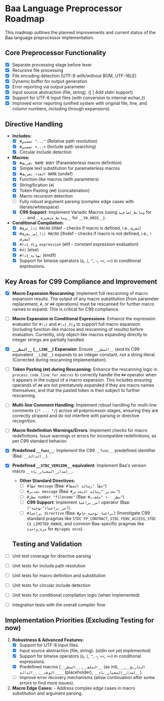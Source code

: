 # Baa Language Preprocessor Roadmap

This roadmap outlines the planned improvements and current status of the Baa language preprocessor implementation.

## Core Preprocessor Functionality

- [x] Separate processing stage before lexer
- [x] Recursive file processing
- [x] File encoding detection (UTF-8 with/without BOM, UTF-16LE)
- [x] Dynamic buffer for output generation
- [x] Error reporting via output parameter
- [x] Input source abstraction (file, string). ([ ] Add stdin support)
- [x] Support for UTF-8 input files (with conversion to internal wchar_t)
- [x] Improved error reporting (unified system with original file, line, and column numbers, including through expansions)

## Directive Handling

- **Includes:**
  - [x] `#تضمين "..."` (Relative path resolution)
  - [x] `#تضمين <...>` (Include path searching)
  - [x] Circular include detection
- **Macros:**
  - [x] `#تعريف NAME BODY` (Parameterless macro definition)
  - [x] Simple text substitution for parameterless macros
  - [x] `#الغاء_تعريف NAME` (undef)
  - [x] Function-like macros (with parameters)
  - [x] Stringification (`#`)
  - [x] Token Pasting (`##`) (concatenation)
  - [x] Macro recursion detection
  - [ ] Fully robust argument parsing (complex edge cases with literals/whitespace)
  - [x] **C99 Support**: Implement Variadic Macros (using `وسائط_إضافية` for `...` and `__وسائط_متغيرة__` for `__VA_ARGS__`).
- **Conditional Compilation:**
  - [x] `#إذا_عرف MACRO` (ifdef - checks if macro is defined, i.e., `معرف`)
  - [x] `#إذا_لم_يعرف MACRO` (ifndef - checks if macro is not defined, i.e., `!معرف`)
  - [x] `#وإلا_إذا expression` (elif - constant expression evaluation)
  - [x] `#إلا` (else)
  - [x] `#نهاية_إذا` (endif)
  - [x] Support for bitwise operators (`&`, `|`, `^`, `~`, `<<`, `>>`) in conditional expressions.

## Key Areas for C99 Compliance and Improvement

- [x] **Macro Expansion Rescanning**: Implement full rescanning of macro expansion results. The output of any macro substitution (from parameter replacement, `#`, or `##` operations) must be rescanned for further macro names to expand. This is critical for C99 compliance.
- [ ] **Macro Expansion in Conditional Expressions**: Enhance the expression evaluator for `#إذا` and `#وإلا_إذا` to support full macro expansion (including function-like macros and rescanning of results) before evaluation. Currently, only object-like macros expanding directly to integer strings are partially handled.
- [x] **`__السطر__` (`__LINE__`) Expansion**: Ensure `__السطر__` (and its C99 equivalent `__LINE__`) expands to an integer constant, not a string literal. (Corrected during rescanning implementation).
- [ ] **Token Pasting (`##`) during Rescanning**: Enhance the rescanning logic in `process_code_line_for_macros` to correctly handle the `##` operator when it appears in the output of a macro expansion. This includes ensuring operands of `##` are not prematurely expanded if they are macro names themselves, and that the pasted token is then subject to further rescanning.
- [ ] **Multi-line Comment Handling**: Implement robust handling for multi-line comments (`/* ... */`) across all preprocessor stages, ensuring they are correctly stripped and do not interfere with parsing or directive recognition.
- [ ] **Macro Redefinition Warnings/Errors**: Implement checks for macro redefinitions. Issue warnings or errors for incompatible redefinitions, as per C99 standard behavior.
- [x] **Predefined `__func__`**: Implement the C99 `__func__` predefined identifier (Baa: `__الدالة__`).
- [x] **Predefined `__STDC_VERSION__` equivalent**: Implement Baa's version macro `__إصدار_المعيار_باء__`.

  - **Other Standard Directives:**
    - [ ] `#خطأ message` (Baa: `#خطأ "رسالة الخطأ"`)
    - [ ] `#تحذير message` (Baa: `#تحذير "رسالة التحذير"`)
    - [ ] `#سطر number "filename"` (Baa: `#سطر ١٠٠ "ملف.ب"`)
    - [ ] **C99 Support**: Implement `أمر_براغما` operator (Baa: `أمر_براغما("توجيه")`).
    - [ ] `#براغما directive` (Baa: `#براغما توجيه_خاص`) (Investigate C99 standard pragmas like `STDC FP_CONTRACT`, `STDC FENV_ACCESS`, `STDC CX_LIMITED_RANGE`, and common Baa-specific pragmas like `مرة_واحدة` for `#pragma once`).

  ## Testing and Validation

- [ ] Unit test coverage for directive parsing
- [ ] Unit tests for include path resolution
- [ ] Unit tests for macro definition and substitution
- [ ] Unit tests for circular include detection
- [ ] Unit tests for conditional compilation logic (when implemented)
- [ ] Integration tests with the overall compiler flow

## Implementation Priorities (Excluding Testing for now)

1. **Robustness & Advanced Features:**
    - [x] Support for UTF-8 input files.
    - [x] Input source abstraction (file, string). (*stdin not yet implemented*)
    - [x] Support for bitwise operators (`&`, `|`, `^`, `~`, `<<`, `>>`) in conditional expressions.
    - [x] Predefined macros (`__الملف__`, `__السطر__` (as int), `__التاريخ__`, `__الوقت__`, `__الدالة__` (placeholder), `__إصدار_المعيار_باء__`).
    - [ ] Improve error recovery mechanisms (allow continuation after some errors to find more issues).
2. **Macro Edge Cases:**
        - Address complex edge cases in macro substitution and argument parsing.
